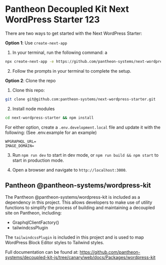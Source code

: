 # Pantheon Decoupled Kit Next WordPress Starter 123

There are two ways to get started with the Next WordPress Starter:

**Option 1**: Use `create-next-app`

1. In your terminal, run the following command: a

```bash
npx create-next-app -e https://github.com/pantheon-systems/next-wordpress-starter --use-npm
```

2. Follow the prompts in your terminal to complete the setup.

**Option 2**: Clone the repo

1. Clone this repo:

```bash
git clone git@github.com:pantheon-systems/next-wordpress-starter.git
```

2. Install node modules

```bash
cd next-wordpress-starter && npm install
```

For either option, create a `.env.development.local` file and update it with the following:
(See .env.example for an example)

```
WPGRAPHQL_URL=
IMAGE_DOMAIN=
```

3. Run `npm run dev` to start in dev mode, or `npm run build && npm start` to start in production mode.

4. Open a browser and navigate to `http://localhost:3000`.

## Pantheon @pantheon-systems/wordpress-kit

The Pantheon @pantheon-systems/wordpress-kit is included as a dependency in this project. This allows developers to make use
of utility functions to simplify the process of building and maintaining a decoupled site on Pantheon,
including:

- GraphqlClientFactory()
- tailwindcssPlugin

The `tailwindcssPlugin` is included in this project and is used to map WordPress Block Editor styles to Tailwind styles.

Full documentation can be found at: https://github.com/pantheon-systems/decoupled-kit-js/tree/canary/web/docs/Packages/wordpress-kit
